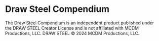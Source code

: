 # Draw Steel Compendium

The Draw Steel Compendium is an independent product published under the DRAW STEEL Creator License and is not affiliated with MCDM Productions, LLC. DRAW STEEL © 2024 MCDM Productions, LLC. 
